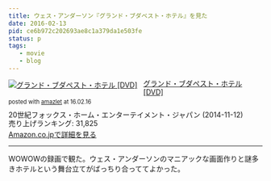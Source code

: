 ```yaml
---
title: ウェス・アンダーソン『グランド・ブダベスト・ホテル』を見た
date: 2016-02-13
pid: ce6b972c202693ae8c1a379da1e503fe
status: p
tags:
   - movie
   - blog
---
```


<div class="amazlet-box" style="margin-bottom:0px;"><div class="amazlet-image" style="float:left;margin:0px 12px 1px 0px;"><a href="http://www.amazon.co.jp/exec/obidos/ASIN/B00KT8MHS6/dotimpact-22/ref=nosim/" name="amazletlink" target="_blank"><img src="http://ecx.images-amazon.com/images/I/51xLyB7y9KL._SL160_.jpg" alt="グランド・ブダペスト・ホテル [DVD]" style="border: none;" /></a></div><div class="amazlet-info" style="line-height:120%; margin-bottom: 10px"><div class="amazlet-name" style="margin-bottom:10px;line-height:120%"><a href="http://www.amazon.co.jp/exec/obidos/ASIN/B00KT8MHS6/dotimpact-22/ref=nosim/" name="amazletlink" target="_blank">グランド・ブダペスト・ホテル [DVD]</a><div class="amazlet-powered-date" style="font-size:80%;margin-top:5px;line-height:120%">posted with <a href="http://www.amazlet.com/" title="amazlet" target="_blank">amazlet</a> at 16.02.16</div></div><div class="amazlet-detail">20世紀フォックス・ホーム・エンターテイメント・ジャパン (2014-11-12)<br />売り上げランキング: 31,825<br /></div><div class="amazlet-sub-info" style="float: left;"><div class="amazlet-link" style="margin-top: 5px"><a href="http://www.amazon.co.jp/exec/obidos/ASIN/B00KT8MHS6/dotimpact-22/ref=nosim/" name="amazletlink" target="_blank">Amazon.co.jpで詳細を見る</a></div></div></div><div class="amazlet-footer" style="clear: left"></div></div>

---- 

WOWOWの録画で観た。ウェス・アンダーソンのマニアックな画面作りと謎多きホテルという舞台立てがばっちり合っててよかった。